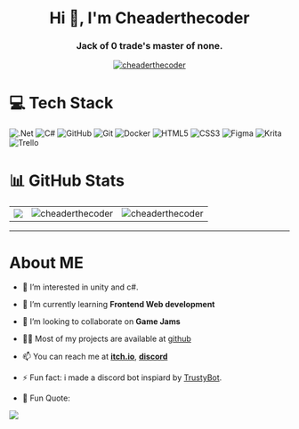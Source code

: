 
<h1 align="center">Hi 👋, I'm Cheaderthecoder</h1>
<h3 align="center">Jack of 0 trade's master of none.</h3>
<p align="center"> <a href="https://github.com/cheaderthecoder/github-profile-trophy"><img src="https://github-profile-trophy.vercel.app/?username=cheaderthecoder&theme=radical&no-frame=false&no-bg=false&margin-w=4" alt="cheaderthecoder" /></a> </p>

# 💻 Tech Stack
![.Net](https://img.shields.io/badge/.NET-5C2D91?style=for-the-badge&logo=.net&logoColor=white) ![C#](https://img.shields.io/badge/c%23-%23239120.svg?style=for-the-badge&logo=csharp&logoColor=white) ![GitHub](https://img.shields.io/badge/github-%23121011.svg?style=for-the-badge&logo=github&logoColor=white) ![Git](https://img.shields.io/badge/git-%23F05033.svg?style=for-the-badge&logo=git&logoColor=white) ![Docker](https://img.shields.io/badge/docker-%230db7ed.svg?style=for-the-badge&logo=docker&logoColor=white) ![HTML5](https://img.shields.io/badge/html5-%23E34F26.svg?style=for-the-badge&logo=html5&logoColor=white) ![CSS3](https://img.shields.io/badge/css3-%231572B6.svg?style=for-the-badge&logo=css3&logoColor=white)
![Figma](https://img.shields.io/badge/figma-%23F24E1E.svg?style=for-the-badge&logo=figma&logoColor=white) ![Krita](https://img.shields.io/badge/Krita-203759?style=for-the-badge&logo=krita&logoColor=EEF37B) ![Trello](https://img.shields.io/badge/Trello-%23026AA7.svg?style=for-the-badge&logo=Trello&logoColor=white)

# 📊 GitHub Stats
<table>
  <tr>
    <td><img src="https://github-readme-stats.vercel.app/api?username=cheaderthecoder&theme=dark&hide_border=false&include_all_commits=false&count_private=false" /></td>
    <td><img src="https://github-readme-streak-stats.herokuapp.com/?user=cheaderthecoder&theme=dark&hide_border=false" alt="cheaderthecoder" /></td>
    <td><img src="https://github-readme-stats.vercel.app/api/top-langs/?username=cheaderthecoder&theme=dark&hide_border=false&include_all_commits=false&count_private=false&layout=compact" alt="cheaderthecoder" /></td>
  </tr>
</table>

---

# About ME
- 🔭 I’m interested in unity and c#.    

- 🌱 I’m currently learning **Frontend Web development**

- 👯 I’m looking to collaborate on **Game Jams**

- 👨‍💻 Most of my projects are available at [github](https://github.com/cheaderthecoder)

- 📫 You can reach me at [**itch.io**](https://cheader.itch.io), [**discord**](https://discord.com/users/853959508833730570)

- ⚡ Fun fact: i made a discord bot inspiard by [TrustyBot](https://github.com/RyanFloresTT/TrustyBot/).

- 🐧 Fun Quote:

 ![](https://quotes-github-readme.vercel.app/api?type=horizontal&theme=radical)

